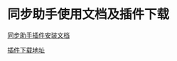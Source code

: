 # 同步助手使用文档及插件下载

[同步助手插件安装文档](https://qingxiangchayun/chrome-plugin-wx/raw/master/%E7%99%BE%E5%AE%B6%E5%8F%B7%E5%90%8C%E6%AD%A5%E5%8A%A9%E6%89%8B%E6%8F%92%E4%BB%B6%E5%AE%89%E8%A3%85.pdf)

[插件下载地址](https://qingxiangchayun/chrome-plugin-wx/raw/master/bjh-chrome-plugin.crx)
